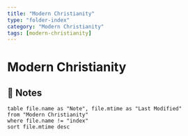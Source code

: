 ```yaml
---
title: "Modern Christianity"
type: "folder-index"
category: "Modern Christianity"
tags: [modern-christianity]
---
```


# Modern Christianity

## 📄 Notes
```dataview
table file.name as "Note", file.mtime as "Last Modified"
from "Modern Christianity"
where file.name != "index"
sort file.mtime desc
```
